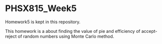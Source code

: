 # PHSX815_Week5
Homework5 is kept in this repository.

This homework is a about finding the value of pie and efficiency of accept-reject of random numbers using Monte Carlo method.
